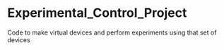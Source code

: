 # Experimental_Control_Project
 Code to make virtual devices and perform experiments using that set of devices

